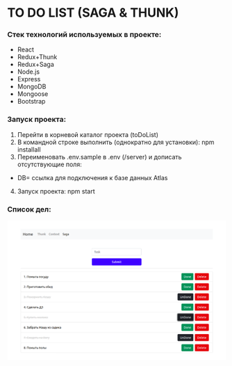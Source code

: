 # TO DO LIST (SAGA & THUNK)

### Стек технологий используемых в проекте:

- React
- Redux+Thunk
- Redux+Saga
- Node.js
- Express
- MongoDB
- Mongoose
- Bootstrap

### Запуск проекта:

1. Перейти в корневой каталог проекта (toDoList)
2. В командной строке выполнить (однократно для установки): npm installall
3. Переименовать .env.sample в .env (/server) и дописать отсутствующие поля:

- DB= ссылка для подключения к базе данных Atlas

4. Запуск проекта: npm start

### Список дел:

![toDoList](https://github.com/irinatarshinaeva/To_Do_List_Saga/blob/master/client/src/assets/screenshots/toDoList.png 'Список дел')
